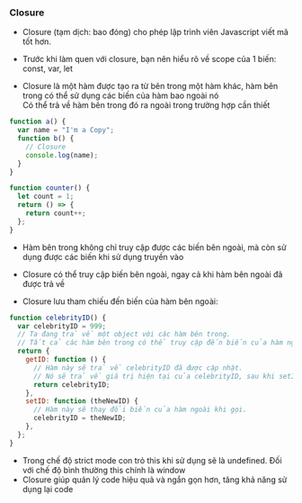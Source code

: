 ### Closure

- Closure (tạm dịch: bao đóng) cho phép lập trình viên Javascript viết mã tốt hơn.

- Trước khi làm quen với closure, bạn nên hiểu rõ về scope của 1 biến: const, var, let

- Closure là một hàm được tạo ra từ bên trong một hàm khác, hàm bên trong có thể sử dụng các biến của hàm bao ngoài nó  
  Có thể trả về hàm bên trong đó ra ngoài trong trường hợp cần thiết

```javascript
function a() {
  var name = "I'm a Copy";
  function b() {
    // Closure
    console.log(name);
  }
}

function counter() {
  let count = 1;
  return () => {
    return count++;
  };
}
```

- Hàm bên trong không chỉ truy cập được các biến bên ngoài, mà còn sử dụng được các biến khi sử dụng truyền vào

- Closure có thể truy cập biến bên ngoài, ngay cả khi hàm bên ngoài đã được trả về

- Closure lưu tham chiếu đến biến của hàm bên ngoài:

```javascript
function celebrityID() {
  var celebrityID = 999;
  // Ta đang trả về một object với các hàm bên trong.
  // Tất cả các hàm bên trong có thể truy cập đến biến của hàm ngoài (celebrityID).
  return {
    getID: function () {
      // Hàm này sẽ trả về celebrityID đã được cập nhật.
      // Nó sẽ trả về giá trị hiện tại của celebrityID, sau khi setID thay đổi nó.
      return celebrityID;
    },
    setID: function (theNewID) {
      // Hàm này sẽ thay đổi biến của hàm ngoài khi gọi.
      celebrityID = theNewID;
    },
  };
}
```

- Trong chế độ strict mode con trỏ this khi sử dụng sẽ là undefined. Đối với chế độ bình thường this chính là window
- Closure giúp quản lý code hiệu quả và ngắn gọn hơn, tăng khả năng sử dụng lại code
